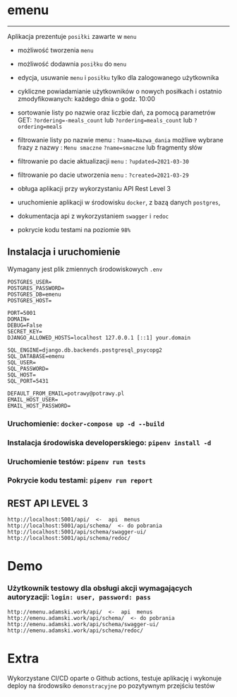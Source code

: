 # emenu

***

Aplikacja prezentuje `posiłki` zawarte w `menu`

* możliwość tworzenia `menu`
* możliwość dodawnia `posiłku` do `menu`
* edycja, usuwanie `menu` i `posiłku` tylko dla zalogowanego użytkownika
* cykliczne powiadamianie użytkowników o nowych posiłkach i ostatnio zmodyfikowanych: każdego dnia o godz. 10:00
* sortowanie listy po nazwie oraz liczbie dań, za pomocą parametrów GET: `?ordering=-meals_count` lub `?ordering=meals_count` lub `?ordering=meals`
* filtrowanie listy po nazwie menu : `?name=Nazwa_dania` możliwe wybrane frazy z nazwy : `Menu smaczne` `?name=smaczne` lub fragmenty słów
* filtrowanie po dacie aktualizacji `menu` : `?updated=2021-03-30`
* filtrowanie po dacie utworzenia `menu` : `?created=2021-03-29`
  
* obługa aplikacji przy wykorzystaniu API Rest Level 3
* uruchomienie aplikacji w środowisku `docker`, z bazą danych `postgres`,
* dokumentacja api z wykorzystaniem `swagger` i `redoc`
* pokrycie kodu testami na poziomie `98%`

## Instalacja i uruchomienie

Wymagany jest plik zmiennych środowiskowych `.env`

```
POSTGRES_USER=
POSTGRES_PASSWORD=
POSTGRES_DB=emenu
POSTGRES_HOST=

PORT=5001
DOMAIN=
DEBUG=False
SECRET_KEY=
DJANGO_ALLOWED_HOSTS=localhost 127.0.0.1 [::1] your.domain

SQL_ENGINE=django.db.backends.postgresql_psycopg2
SQL_DATABASE=emenu
SQL_USER=
SQL_PASSWORD=
SQL_HOST=
SQL_PORT=5431

DEFAULT_FROM_EMAIL=potrawy@potrawy.pl
EMAIL_HOST_USER=
EMAIL_HOST_PASSWORD=

```

### Uruchomienie: `docker-compose up -d --build`
### Instalacja środowiska developerskiego: `pipenv install -d`
### Uruchomienie testów: `pipenv run tests`
### Pokrycie kodu testami: `pipenv run report`

## REST API LEVEL 3

```
http://localhost:5001/api/  <-  api  menus
http://localhost:5001/api/schema/  <- do pobrania
http://localhost:5001/api/schema/swagger-ui/
http://localhost:5001/api/schema/redoc/
```

# Demo

### Użytkownik testowy dla obsługi akcji wymagających autoryzacji: `login: user, password: pass`


```
http://emenu.adamski.work/api/  <-  api  menus
http://emenu.adamski.work/api/schema/  <- do pobrania
http://emenu.adamski.work/api/schema/swagger-ui/
http://emenu.adamski.work/api/schema/redoc/
```

# Extra

Wykorzystane CI/CD oparte o Github actions, testuje aplikację i wykonuje deploy na środowsiko `demonstracyjne` po pozytywnym przejściu testów
